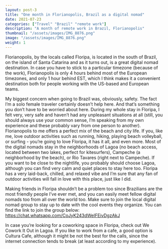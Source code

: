 ```yaml
---
layout: post-3
title: "One month in Florianopolis, Brazil as a digital nomad"
date: 2021-07-23
categories: ["Travel" "Brazil" "remote work"]
description: "A month of remote work in Brazil, Florianopolis"
thumbnail: "/assets/images/IMG_8876.png"
image: "/assets/images/IMG_8876.png"
weight: 1
---
```


Florianopolis, by the locals called Floripa, is located in the south of Brazil, on the island of Santa Catarina and as it turns out, is a great digital nomad destination. In case you have to stick to a particular timezone (because of the work), Florianopolis is only 4 hours behind most of the European timezones, and only 1 hour behind EST, which I think makes it a convenient destination both for people working with the US-based and European teams. 

My biggest concern when going to Brazil was, obviously, safety. The fact I’m a solo female traveler certainly doesn’t help here. And that’s something you don’t have to be worried about here. During my whole stay in Floripa, I felt very, very safe and haven’t had any unpleasant situations at all (still, you should always use your common sense, I’m speaking from my own experience and these probably vary from one person to another). Florianopolis to me offers a perfect mix of the beach and city life. If you, like me, love outdoor activities such as running, hiking, playing beach volleyball, or surfing - you’re going to love Floripa, it has it all, and even more. Most of the digital nomads stay in the neighborhoods of Lagoa (no beach access, located between two lakes, perfect for kitesurfers), Campeche (a neighborhood by the beach), or Rio Tavares (right next to Campeche). If you want to be close to the nightlife, you probably should choose Lagoa, although you can find very calm and quiet places to stay here too. Floripa has a very laid-back, chilled, and relaxed vibe and I’m sure that any fan of outdoor activities will fall in love with this place, just like I did. 

	
Making friends in Floripa shouldn’t be a problem too since Brazilians are the most friendly people I’ve ever met, and you can easily meet fellow digital nomads too from all over the world too. Make sure to join the local digital nomad group to stay up to date with the cool events they organize. You can find the link to join the group below: 
https://chat.whatsapp.com/CoJyK243dWeIFEivDgzAkJ

In case you’re looking for a coworking space in Floripa, check out We Cowork It Out in Lagoa. If you like to work from a cafe, a good option is Cultura Cafe, although it might be not the best for the calls, since the internet connection tends to break (at least according to my experience). 

